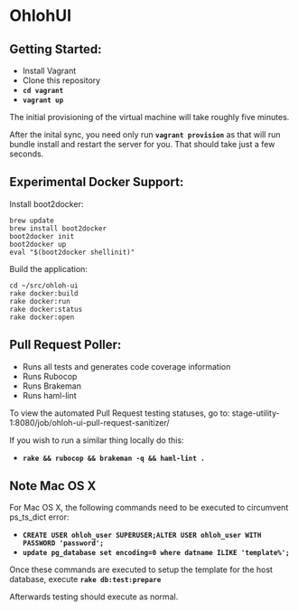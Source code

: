 OhlohUI
=======

Getting Started:
----------------

* Install Vagrant
* Clone this repository
* **`cd vagrant`**
* **`vagrant up`**

The initial provisioning of the virtual machine will take roughly five minutes.

After the inital sync, you need only run **`vagrant provision`** as that will
run bundle install and restart the server for you. That should take just a few seconds.

Experimental Docker Support:
----------------------------

Install boot2docker:
```
brew update
brew install boot2docker
boot2docker init
boot2docker up
eval "$(boot2docker shellinit)"
```
Build the application:

```
cd ~/src/ohloh-ui
rake docker:build
rake docker:run
rake docker:status
rake docker:open
```

Pull Request Poller:
--------------------

* Runs all tests and generates code coverage information
* Runs Rubocop
* Runs Brakeman
* Runs haml-lint

To view the automated Pull Request testing statuses,
go to: stage-utility-1:8080/job/ohloh-ui-pull-request-sanitizer/

If you wish to run a similar thing locally do this:

* **`rake && rubocop && brakeman -q && haml-lint .`**

Note Mac OS X
-------------------

For Mac OS X, the following commands need to be executed to circumvent ps_ts_dict error:

* **`CREATE USER ohloh_user SUPERUSER;ALTER USER ohloh_user WITH PASSWORD 'password';`**
* **`update pg_database set encoding=0 where datname ILIKE 'template%';`**

Once these commands are executed to setup the template for the host database, execute
**`rake db:test:prepare`**

Afterwards testing should execute as normal.
